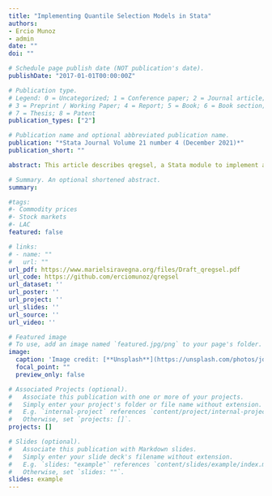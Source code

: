 ```yaml
---
title: "Implementing Quantile Selection Models in Stata"
authors:
- Ercio Munoz
- admin
date: ""
doi: ""

# Schedule page publish date (NOT publication's date).
publishDate: "2017-01-01T00:00:00Z"

# Publication type.
# Legend: 0 = Uncategorized; 1 = Conference paper; 2 = Journal article;
# 3 = Preprint / Working Paper; 4 = Report; 5 = Book; 6 = Book section;
# 7 = Thesis; 8 = Patent
publication_types: ["2"]

# Publication name and optional abbreviated publication name.
publication: "*Stata Journal Volume 21 number 4 (December 2021)*"
publication_short: ""

abstract: This article describes qregsel, a Stata module to implement a copula-based sample selection correction for quantile regression recently proposed by Arellano and Bonhomme (2017, Econometrica 85(1), pp1-28). The command allows the user to model selection in quantile regressions using either a Gaussian or an one-dimensional Frank copula. We illustrate the use of qregsel with two examples. First, we apply the method to the fictional data set employed in the Stata base reference manual for the heckman command. Second, we replicate part of the empirical application of the original paper using data for the UK that covers the period 1978-2000 to compare wages of males and females at different quantiles.

# Summary. An optional shortened abstract.
summary: 

#tags:
#- Commodity prices
#- Stock markets
#- LAC
featured: false

# links:
# - name: ""
#   url: ""
url_pdf: https://www.marielsiravegna.org/files/Draft_qregsel.pdf
url_code: https://github.com/erciomunoz/qregsel
url_dataset: ''
url_poster: ''
url_project: ''
url_slides: ''
url_source: ''
url_video: ''

# Featured image
# To use, add an image named `featured.jpg/png` to your page's folder. 
image:
  caption: 'Image credit: [**Unsplash**](https://unsplash.com/photos/jdD8gXaTZsc)'
  focal_point: ""
  preview_only: false

# Associated Projects (optional).
#   Associate this publication with one or more of your projects.
#   Simply enter your project's folder or file name without extension.
#   E.g. `internal-project` references `content/project/internal-project/index.md`.
#   Otherwise, set `projects: []`.
projects: []

# Slides (optional).
#   Associate this publication with Markdown slides.
#   Simply enter your slide deck's filename without extension.
#   E.g. `slides: "example"` references `content/slides/example/index.md`.
#   Otherwise, set `slides: ""`.
slides: example
---
```

